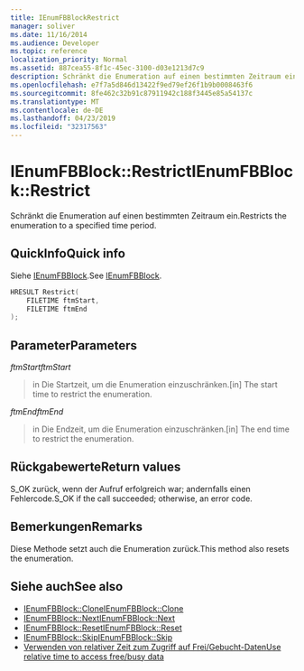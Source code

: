 ```yaml
---
title: IEnumFBBlockRestrict
manager: soliver
ms.date: 11/16/2014
ms.audience: Developer
ms.topic: reference
localization_priority: Normal
ms.assetid: 887cea55-8f1c-45ec-3100-d03e1213d7c9
description: Schränkt die Enumeration auf einen bestimmten Zeitraum ein.
ms.openlocfilehash: e7f7a5d846d13422f9ed79ef26f1b9b0008463f6
ms.sourcegitcommit: 8fe462c32b91c87911942c188f3445e85a54137c
ms.translationtype: MT
ms.contentlocale: de-DE
ms.lasthandoff: 04/23/2019
ms.locfileid: "32317563"
---
```

# <a name="ienumfbblockrestrict"></a><span data-ttu-id="d269a-103">IEnumFBBlock::Restrict</span><span class="sxs-lookup"><span data-stu-id="d269a-103">IEnumFBBlock::Restrict</span></span>

<span data-ttu-id="d269a-104">Schränkt die Enumeration auf einen bestimmten Zeitraum ein.</span><span class="sxs-lookup"><span data-stu-id="d269a-104">Restricts the enumeration to a specified time period.</span></span>
  
## <a name="quick-info"></a><span data-ttu-id="d269a-105">QuickInfo</span><span class="sxs-lookup"><span data-stu-id="d269a-105">Quick info</span></span>

<span data-ttu-id="d269a-106">Siehe [IEnumFBBlock](ienumfbblock.md).</span><span class="sxs-lookup"><span data-stu-id="d269a-106">See [IEnumFBBlock](ienumfbblock.md).</span></span>
  
```cpp
HRESULT Restrict(  
    FILETIME ftmStart, 
    FILETIME ftmEnd 
);

```

## <a name="parameters"></a><span data-ttu-id="d269a-107">Parameter</span><span class="sxs-lookup"><span data-stu-id="d269a-107">Parameters</span></span>

<span data-ttu-id="d269a-108">_ftmStart_</span><span class="sxs-lookup"><span data-stu-id="d269a-108">_ftmStart_</span></span>
  
>  <span data-ttu-id="d269a-109">in Die Startzeit, um die Enumeration einzuschränken.</span><span class="sxs-lookup"><span data-stu-id="d269a-109">[in] The start time to restrict the enumeration.</span></span> 
    
<span data-ttu-id="d269a-110">_ftmEnd_</span><span class="sxs-lookup"><span data-stu-id="d269a-110">_ftmEnd_</span></span>
  
> <span data-ttu-id="d269a-111">in Die Endzeit, um die Enumeration einzuschränken.</span><span class="sxs-lookup"><span data-stu-id="d269a-111">[in] The end time to restrict the enumeration.</span></span>
    
## <a name="return-values"></a><span data-ttu-id="d269a-112">Rückgabewerte</span><span class="sxs-lookup"><span data-stu-id="d269a-112">Return values</span></span>

<span data-ttu-id="d269a-113">S_OK zurück, wenn der Aufruf erfolgreich war; andernfalls einen Fehlercode.</span><span class="sxs-lookup"><span data-stu-id="d269a-113">S_OK if the call succeeded; otherwise, an error code.</span></span>
  
## <a name="remarks"></a><span data-ttu-id="d269a-114">Bemerkungen</span><span class="sxs-lookup"><span data-stu-id="d269a-114">Remarks</span></span>

<span data-ttu-id="d269a-115">Diese Methode setzt auch die Enumeration zurück.</span><span class="sxs-lookup"><span data-stu-id="d269a-115">This method also resets the enumeration.</span></span>
  
## <a name="see-also"></a><span data-ttu-id="d269a-116">Siehe auch</span><span class="sxs-lookup"><span data-stu-id="d269a-116">See also</span></span>

- [<span data-ttu-id="d269a-117">IEnumFBBlock::Clone</span><span class="sxs-lookup"><span data-stu-id="d269a-117">IEnumFBBlock::Clone</span></span>](ienumfbblock-clone.md)  
- [<span data-ttu-id="d269a-118">IEnumFBBlock::Next</span><span class="sxs-lookup"><span data-stu-id="d269a-118">IEnumFBBlock::Next</span></span>](ienumfbblock-next.md)  
- [<span data-ttu-id="d269a-119">IEnumFBBlock::Reset</span><span class="sxs-lookup"><span data-stu-id="d269a-119">IEnumFBBlock::Reset</span></span>](ienumfbblock-reset.md)  
- [<span data-ttu-id="d269a-120">IEnumFBBlock::Skip</span><span class="sxs-lookup"><span data-stu-id="d269a-120">IEnumFBBlock::Skip</span></span>](ienumfbblock-skip.md)  
- [<span data-ttu-id="d269a-121">Verwenden von relativer Zeit zum Zugriff auf Frei/Gebucht-Daten</span><span class="sxs-lookup"><span data-stu-id="d269a-121">Use relative time to access free/busy data</span></span>](how-to-use-relative-time-to-access-free-busy-data.md)

